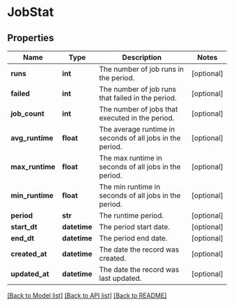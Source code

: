# JobStat

## Properties
Name | Type | Description | Notes
------------ | ------------- | ------------- | -------------
**runs** | **int** | The number of job runs in the period. | [optional] 
**failed** | **int** | The number of job runs that failed in the period. | [optional] 
**job_count** | **int** | The number of jobs that executed in the period. | [optional] 
**avg_runtime** | **float** | The average runtime in seconds of all jobs in the period. | [optional] 
**max_runtime** | **float** | The max runtime in seconds of all jobs in the period. | [optional] 
**min_runtime** | **float** | The min runtime in seconds of all jobs in the period. | [optional] 
**period** | **str** | The runtime period. | [optional] 
**start_dt** | **datetime** | The period start date. | [optional] 
**end_dt** | **datetime** | The period end date. | [optional] 
**created_at** | **datetime** | The date the record was created. | [optional] 
**updated_at** | **datetime** | The date the record was last updated. | [optional] 

[[Back to Model list]](../README.md#documentation-for-models) [[Back to API list]](../README.md#documentation-for-api-endpoints) [[Back to README]](../README.md)


